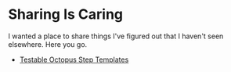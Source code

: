 
# Sharing Is Caring

I wanted a place to share things I've figured out that I haven't seen elsewhere. Here you go.

  * [Testable Octopus Step Templates](pages/OctopusStepTemplates.md)
